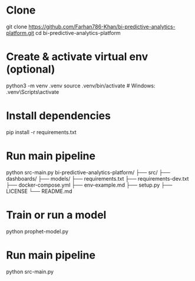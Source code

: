 # Clone
git clone https://github.com/Farhan786-Khan/bi-predictive-analytics-platform.git
cd bi-predictive-analytics-platform

# Create & activate virtual env (optional)
python3 -m venv .venv
source .venv/bin/activate   # Windows: .venv\Scripts\activate

# Install dependencies
pip install -r requirements.txt

# Run main pipeline
python src-main.py
bi-predictive-analytics-platform/
├── src/
├── dashboards/
├── models/
├── requirements.txt
├── requirements-dev.txt
├── docker-compose.yml
├── env-example.md
├── setup.py
├── LICENSE
└── README.md
# Train or run a model
python prophet-model.py

# Run main pipeline
python src-main.py
